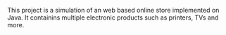 This project is a simulation of an web based online store implemented on Java.
It containins multiple electronic products such as printers, TVs and more.
